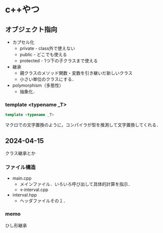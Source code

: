 # c++やつ

## オブジェクト指向
- カプセル化
  - private - class外で使えない
  - public  - どこでも使える
  - protected - 1つ下の子クラスまで使える
- 継承
  - 親クラスのメソッド関数・変数を引き継いだ新しいクラス
  - 小さい単位のクラスにする．
- polymorphism（多態性）
  - 抽象化．

### template \<typename _T\>
```c++
template <typename _T>
```
マクロでの文字置換のように，コンパイラが型を推測して文字置換してくれる．

## 2024-04-15
クラス継承とか

### ファイル構造
- main.cpp
  - メインファイル．いろいろ呼び出して具体的計算を指示．
  - ←interval.cpp
- interval.hpp
  - ヘッダファイルその１．


### memo
ひし形継承
